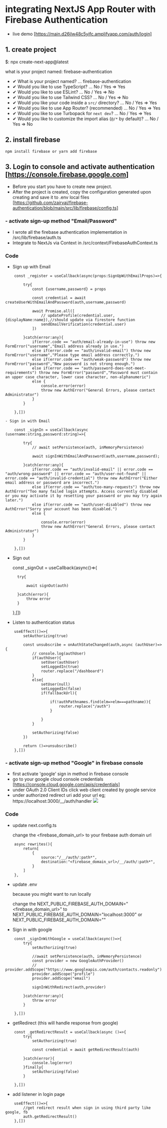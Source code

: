 # integrating NextJS App Router with Firebase Authentication

- live demo [https://main.d26jlw48c5yifc.amplifyapp.com/auth/login]

## 1. create project

$: npx create-next-app@latest 

what is your project named: firebase-authentication

- ✔ What is your project named? … firebase-authentication
- ✔ Would you like to use TypeScript? … No / Yes => Yes
- ✔ Would you like to use ESLint? … No / Yes => No
- ✔ Would you like to use Tailwind CSS? … No / Yes  => No
- ✔ Would you like your code inside a `src/` directory? … No / Yes  => Yes
- ✔ Would you like to use App Router? (recommended) … No / Yes => Yes
- ✔ Would you like to use Turbopack for `next dev`? … No / Yes => Yes
- ✔ Would you like to customize the import alias (`@/*` by default)? … No / Yes => No

## 2. install firebase
    npm install firebase or yarn add firebase

## 3. Login to console and activate authentication [https://console.firebase.google.com]
- Before you start you have to create new project.
- After the project is created, copy the configuration generated upon creating and save it to .env local files 
    [https://github.com/zairvai/firebase-authentication/blob/main/src/lib/firebase/config.ts]


### - activate sign-up method "Email/Password"
- I wrote all the firebase authentication implementation in /src/lib/firebase/auth.ts
- Integrate to NextJs via Context in /src/context/FirebaseAuthContext.ts

### Code

- Sign up with Email
```
    const _register = useCallback(async(props:SignUpWithEmailProps)=>{

        try{
            const {username,password} = props

            const credential = await createUserWithEmailAndPassword(auth,username,password)
    
            await Promise.all([
                // updateProfile(credential.user,{displayName:name}),//should update via firestore function
                sendEmailVerification(credential.user)
            ])
            
        }catch(error:any){
            if(error.code == "auth/email-already-in-use") throw new FormError("username","Email address already in use.")
            else if(error.code == "auth/invalid-email") throw new FormError("username","Please type email address correctly.")
            else if(error.code == "auth/weak-password") throw new FormError("password","New password is not strong enough.")
            else if(error.code == "auth/password-does-not-meet-requirements") throw new FormError("password","Password must contain an upper case character, lower case character, non-alphanumeric")
            else {
                console.error(error)
                throw new AuthError("General Errors, please contact Administrator")
            }
        }

    },[])
```
```
- Sign in with Email

    const _signIn = useCallback(async (username:string,password:string)=>{

        try{
            // await setPersistence(auth, inMemoryPersistence)
            
            await signInWithEmailAndPassword(auth,username,password);
                        
        }catch(error:any){
            if(error.code == "auth/invalid-email" || error.code == "auth/wrong-password" || error.code == "auth/user-not-found" || error.code == "auth/invalid-credential") throw new AuthError("Either email address or password are incorrect.")
            else if(error.code == "auth/too-many-requests") throw new AuthError("Too many failed login attempts. Access currently disabled or you may activate it by resetting your password or you may try again later.")
            else if(error.code == "auth/user-disabled") throw new AuthError("Sorry your account has been disabled.")
            else {
                
                console.error(error)
                throw new AuthError("General Errors, please contact Administrator")
            }
        }

    },[])

```
- Sign out

    const _signOut = useCallback(async()=>{
        
        try{

            await signOut(auth)

        }catch(error){
            throw error
        }
    },[])

- Listen to authentication status
```
    useEffect(()=>{
        setAuthorizing(true)

        const unsubscribe = onAuthStateChanged(auth,async (authUser)=>{
            // console.log(authUser)
            if(authUser){
                setUser(authUser)
                setLoggedIn(true)
                router.replace("/dashboard")
            }
            else{
                setUser(null)
                setLoggedIn(false)
                if(fallbackUrl){
                    
                    if(!authPathnames.find(elm=>elm===pathname)){
                        router.replace("/auth")
                    }
                    
                }
            }

            setAuthorizing(false)
        })

        return ()=>unsubscribe()
    },[])
```

### - activate sign-up method "Google" in firebase console

- first activate 'google' sign in method in firebase console
- go to your google cloud console credentials [https://console.cloud.google.com/apis/credentials]
- under OAuth 2.0 Client IDs click web client created by google service
- under authorized redirect uri add your url eg; https://localhost:3000/__/auth/handler
![](https://github.com/zairvai/firebase-authentication/blob/main/images/google_redirect.png)


### Code

- update next.config.ts

    change the <firebase_domain_url> to your firebase auth domain url 
```
    async rewrites(){
        return[
            {
                source:"/__/auth/:path*",
                destination:"<firebase_domain_url>/__/auth/:path*",
            }
        ]
    },
```
- update .env

    because you might want to run locally

    change the NEXT_PUBLIC_FIREBASE_AUTH_DOMAIN="<firebase_domain_url>"
    to NEXT_PUBLIC_FIREBASE_AUTH_DOMAIN="localhost:3000"
    or NEXT_PUBLIC_FIREBASE_AUTH_DOMAIN="<your-public-domain>"


- Sign in with google 
```
    const _signInWithGoogle = useCallback(async()=>{
        try{
            setAuthorizing(true)

            //await setPersistence(auth, inMemoryPersistence)
            const provider = new GoogleAuthProvider()
            // provider.addScope("https://www.googleapis.com/auth/contacts.readonly")
            provider.addScope("profile")
            provider.addScope("email")

            signInWithRedirect(auth,provider)

        }catch(error:any){
            throw error
        }

    },[])
```
- getRedirect (this will handle response from google)

```
    const _getRedirectResult = useCallback(async ()=>{
        try{
            setAuthorizing(true)

            const credential = await getRedirectResult(auth)
            
        }catch(error){
            console.log(error)
        }finally{
            setAuthorizing(false)
        }

    },[])
```
- add listener in login page 
```
    useEffect(()=>{
        //get redirect result when sign in using third party like google, fb
        auth.getRedirectResult()
    },[])
```